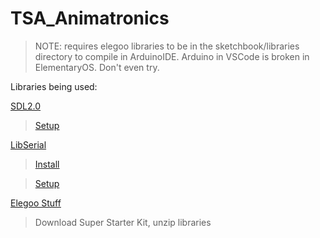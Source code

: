 # TSA_Animatronics

>NOTE: requires elegoo libraries to be in the sketchbook/libraries directory to compile in ArduinoIDE. Arduino in VSCode is broken in ElementaryOS. Don't even try.

Libraries being used:

[SDL2.0](https://www.libsdl.org/download-2.0.php)
>[Setup](http://lazyfoo.net/tutorials/SDL/index.php)

[LibSerial](http://libserial.sourceforge.net/)
>[Install](https://github.com/crayzeewulf/libserial)

>[Setup](http://libserial.sourceforge.net/_sources/tutorial.txt)

[Elegoo Stuff](http://www.elegoo.com/download/)
>Download Super Starter Kit, unzip libraries
